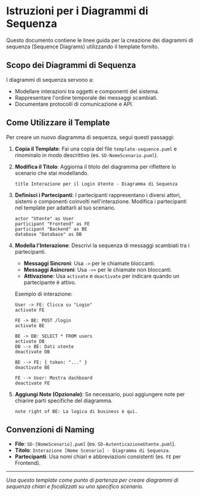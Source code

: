 # Istruzioni per i Diagrammi di Sequenza

Questo documento contiene le linee guida per la creazione dei diagrammi di sequenza (Sequence Diagrams) utilizzando il template fornito.

## Scopo dei Diagrammi di Sequenza

I diagrammi di sequenza servono a:
- Modellare interazioni tra oggetti e componenti del sistema.
- Rappresentare l'ordine temporale dei messaggi scambiati.
- Documentare protocolli di comunicazione e API.

## Come Utilizzare il Template

Per creare un nuovo diagramma di sequenza, segui questi passaggi:

1. **Copia il Template**: Fai una copia del file `template-sequence.puml` e rinominalo in modo descrittivo (es. `SD-NomeScenario.puml`).

2. **Modifica il Titolo**: Aggiorna il titolo del diagramma per riflettere lo scenario che stai modellando.

    ```plantuml
    title Interazione per il Login Utente - Diagramma di Sequenza
    ```

3. **Definisci i Partecipanti**: I partecipanti rappresentano i diversi attori, sistemi o componenti coinvolti nell'interazione. Modifica i partecipanti nel template per adattarli al tuo scenario.

    ```plantuml
    actor "Utente" as User
    participant "Frontend" as FE
    participant "Backend" as BE
    database "Database" as DB
    ```

4. **Modella l'Interazione**: Descrivi la sequenza di messaggi scambiati tra i partecipanti.

    - **Messaggi Sincroni**: Usa `->` per le chiamate bloccanti.
    - **Messaggi Asincroni**: Usa `->>` per le chiamate non bloccanti.
    - **Attivazione**: Usa `activate` e `deactivate` per indicare quando un partecipante è attivo.

    Esempio di interazione:
    ```plantuml
    User -> FE: Clicca su "Login"
    activate FE

    FE -> BE: POST /login
    activate BE

    BE -> DB: SELECT * FROM users
    activate DB
    DB --> BE: Dati utente
    deactivate DB

    BE --> FE: { token: "..." }
    deactivate BE

    FE --> User: Mostra dashboard
    deactivate FE
    ```

5. **Aggiungi Note (Opzionale)**: Se necessario, puoi aggiungere note per chiarire parti specifiche del diagramma.

    ```plantuml
    note right of BE: La logica di business è qui.
    ```

## Convenzioni di Naming

- **File**: `SD-[NomeScenario].puml` (es. `SD-AutenticazioneUtente.puml`).
- **Titolo**: `Interazione [Nome Scenario] - Diagramma di Sequenza`.
- **Partecipanti**: Usa nomi chiari e abbreviazioni consistenti (es. `FE` per Frontend).

---
*Usa questo template come punto di partenza per creare diagrammi di sequenza chiari e focalizzati su uno specifico scenario.*
